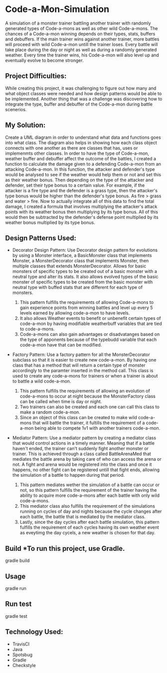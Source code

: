 # Code-a-Mon-Simulation

A simulation of a monster trainer battling another trainer with randomly generated types of Code-a-mons as well as other wild Code-a-mons. The chances of a Code-a-mon winning depends on their types, stats, buffers and debuffers. If the main trainer wins against another trainer, more battles will proceed with wild Code-a-mon untill the trainer loses. Every battle will take place during the day or night as well as during a randomly generated weather. Every time the trainer wins, his Code-a-mon will also level up and eventually evolve to become stronger.

## Project Difficulties:    
While creating this project, it was challenging to figure out how many and what object classes were needed and how design patterns would be able to be implemented. Another thing that was a challenge was discovering how to integrate the type, buffer and debuffer of the Code-a-mon during battle scenerios. 

## My Solution:   
Create a UML diagram in order to understand what data and functions goes into what class. The diagram also helps in showing how each class object connects with one another as there are classes that has, uses or implemenmts other classes. In order to have the type of Code-a-mon, weather buffer and debuffer affect the outcome of the battles, I created a function to calculate the damage given to a defending Code-a-mon from an attacking Code-a-mon. In this function, the attacker and defender's type would be analysed to see if the weather would help them or not and set this as their weather bonus. Then depending on the type of the attacker and defender, set their type bonus to a certain value. For example, if the attacker is a fire type and the defender is a grass type, then the attacker's type bonus would be higher than the defender's type bonus. As fire > grass and water > fire. Now to actually integrate all of this data to find the total damage, I created a formula that involves multiplying the attacker's attack points with its weather bonus then multiplying by its type bonus. All of this would then be subtracted by the defender's defense point multiplied by its weather bonus multiplied by its type bonus. 

## Design Patterns Used:
- Decorator Design Pattern: Use Decorator design pattern for evolutions by using a Monster interface, a BasicMonster class that implements Monster, a MonsterDecorator class that implements Monster,
then multiple classes that extends MonsterDecorator. Allows for basic monsters of specific types to be created out of a basic monster with a neutral type and alter its stats.
It also allows evolved types of the basic monster of specific types to be created from the basic monster with neutral type with buffed stats that are different for each 
type of monsters.

  1. This pattern fulfills the requirements of allowing Code-a-mons to gain experience points from winning battles and level up every 5 levels earned by allowing code-a-mon to 
have levels.
  2. It also allows Weather events to benefit or unbenefit certain types of code-a-mon by having modifiable weatherbuff variables that are tied to code-a-mons.
  3. Code-a-mons can also gain advantages or disadvatanges based on the type of apponents because of the typebudd variable that each code-a-mon have that can be modified.
- Factory Pattern: Use a factory pattern for all the MonsterDecorator subclass so that it is easier to create new code-a-mon. By having one class that has a method that will return a certain type
of monster accordingly to the paramter inserted in the method call. This class is used to create any code-a-mons for trainers or when a trainer is about to battle a wild code-a-mon.
  1. This pattern fulfills the requirements of allowing an evolution of code-a-mons to occur at night because the MonsterFactory class can be called when time is day or night.
  2. Two trainers can also be created and each one can call this class to make a random code-a-mon.
  3. Since an object of this class can be created to make wild code-a-mons that will battle the trainer, it fultills the requirement of a code-a-mon being able to compete 1v1 with another trainers code-a-mon.
- Mediator Pattern: Use a mediator pattern by creating a mediator class that would control actions in a timely manner. Meaning that if a battle haven't ended, the trainer can't suddenly fight 
another monster or trainer. This is achieved through a class called BattleArenaMed that mediates the battle arena by taking care of who can access the arena or not. A fight and 
arena would be registered into the class and once it happens, no other fight can be registered untill that fight ends, allowing the simulation of a battle to happen during that
period. 

  1. This pattern mediates wether the simulation of a battle can occur or not, so this pattern fulfills the requirement of the trainer having the ability to acquire more code-a-mons after each battle with only wild code-a-mons.
  2. This mediator class also fulfills the requirement of the simulations running on cycles of day and nights because 
the cycle changes after each battle, the battle that is mediated by the mediator class.
  3. Lastly, since the day cycles after each battle simulation, this pattern fulfills 
the requirement of each cycles having its own weather event as eveytimg the day cycels, a new weather is chosen for that day.

## Build *To run this project, use Gradle. 
gradle build

## Usage   
gradle run

## Run test   
gradle test

## Technology Used: 
- TravisCI
- Java
- Spotsbug
- Gradle
- Checkstyle
